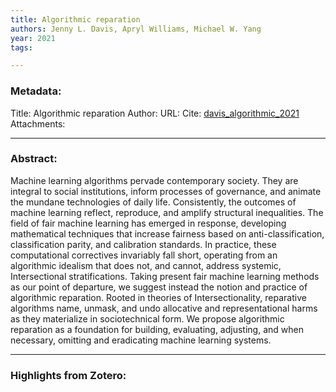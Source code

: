 ```yaml
---
title: Algorithmic reparation
authors: Jenny L. Davis, Apryl Williams, Michael W. Yang
year: 2021
tags: 

---
```


### Metadata:

Title: Algorithmic reparation
Author: 
URL: 
Cite: [davis_algorithmic_2021](zotero://select/items/@davis_algorithmic_2021)
Attachments: 

---

### Abstract: 
Machine learning algorithms pervade contemporary society. They are integral to social institutions, inform processes of governance, and animate the mundane technologies of daily life. Consistently, the outcomes of machine learning reflect, reproduce, and amplify structural inequalities. The field of fair machine learning has emerged in response, developing mathematical techniques that increase fairness based on anti-classification, classification parity, and calibration standards. In practice, these computational correctives invariably fall short, operating from an algorithmic idealism that does not, and cannot, address systemic, Intersectional stratifications. Taking present fair machine learning methods as our point of departure, we suggest instead the notion and practice of algorithmic reparation. Rooted in theories of Intersectionality, reparative algorithms name, unmask, and undo allocative and representational harms as they materialize in sociotechnical form. We propose algorithmic reparation as a foundation for building, evaluating, adjusting, and when necessary, omitting and eradicating machine learning systems.

***

### Highlights from Zotero:

